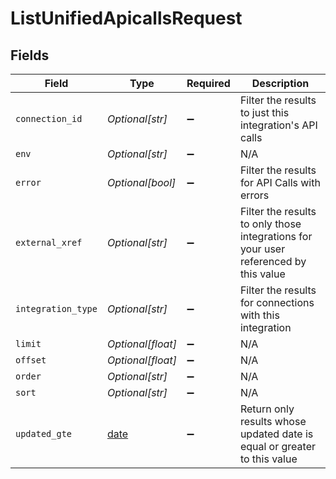 # ListUnifiedApicallsRequest


## Fields

| Field                                                                                | Type                                                                                 | Required                                                                             | Description                                                                          |
| ------------------------------------------------------------------------------------ | ------------------------------------------------------------------------------------ | ------------------------------------------------------------------------------------ | ------------------------------------------------------------------------------------ |
| `connection_id`                                                                      | *Optional[str]*                                                                      | :heavy_minus_sign:                                                                   | Filter the results to just this integration's API calls                              |
| `env`                                                                                | *Optional[str]*                                                                      | :heavy_minus_sign:                                                                   | N/A                                                                                  |
| `error`                                                                              | *Optional[bool]*                                                                     | :heavy_minus_sign:                                                                   | Filter the results for API Calls with errors                                         |
| `external_xref`                                                                      | *Optional[str]*                                                                      | :heavy_minus_sign:                                                                   | Filter the results to only those integrations for your user referenced by this value |
| `integration_type`                                                                   | *Optional[str]*                                                                      | :heavy_minus_sign:                                                                   | Filter the results for connections with this integration                             |
| `limit`                                                                              | *Optional[float]*                                                                    | :heavy_minus_sign:                                                                   | N/A                                                                                  |
| `offset`                                                                             | *Optional[float]*                                                                    | :heavy_minus_sign:                                                                   | N/A                                                                                  |
| `order`                                                                              | *Optional[str]*                                                                      | :heavy_minus_sign:                                                                   | N/A                                                                                  |
| `sort`                                                                               | *Optional[str]*                                                                      | :heavy_minus_sign:                                                                   | N/A                                                                                  |
| `updated_gte`                                                                        | [date](https://docs.python.org/3/library/datetime.html#date-objects)                 | :heavy_minus_sign:                                                                   | Return only results whose updated date is equal or greater to this value             |